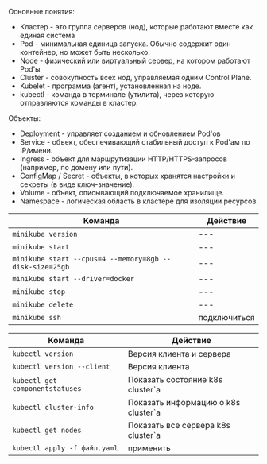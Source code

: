 Основные понятия:
- Кластер - это группа серверов (нод), которые работают вместе как единая система
- Pod -  минимальная единица запуска. Обычно содержит один контейнер, но может быть несколько.
- Node - физический или виртуальный сервер, на котором работают Pod'ы
- Cluster - совокупность всех нод, управляемая одним Control Plane.
- Kubelet - программа (агент), установленная на ноде.
- kubectl - команда в терминале (утилита), через которую отправляются команды в кластер.

Объекты:
- Deployment - управляет созданием и обновлением Pod'ов
- Service - объект, обеспечивающий стабильный доступ к Pod'ам по IP/имени.
- Ingress - объект для маршрутизации HTTP/HTTPS-запросов (например, по домену или пути).
- ConfigMap / Secret -  объекты, в которых хранятся настройки и секреты (в виде ключ-значение).
- Volume - объект, описывающий подключаемое хранилище.
- Namespace  - логическая область в кластере для изоляции ресурсов.




| Команда  | Действие |
| --- | --- |
| `minikube version` | --- |
| `minikube start` | --- |
| `minikube start --cpus=4 --memory=8gb --disk-size=25gb` | --- |
| `minikube start --driver=docker` | --- |
| `minikube stop` | --- |
| `minikube delete`  | --- |
| `minikube ssh` | подключиться |


| Команда  | Действие |
| --- | --- |
| `kubectl version` | Версия клиента и сервера |
| `kubectl version --client` | Версия клиента |
| `kubectl get componentstatuses` | Показать состояние k8s cluster`a |
| `kubectl cluster-info` | Показать информацию о k8s cluster`a |
| `kubectl get nodes` | Показать все сервера k8s cluster`a  |
| `kubectl apply -f файл.yaml` | применить |




